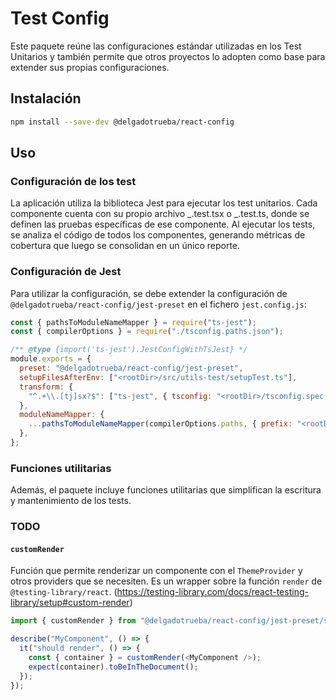 # Test Config

Este paquete reúne las configuraciones estándar utilizadas en los Test Unitarios y también permite que otros proyectos lo adopten como base para extender sus propias configuraciones.

## Instalación

```sh
npm install --save-dev @delgadotrueba/react-config
```

## Uso

### Configuración de los test

La aplicación utiliza la biblioteca Jest para ejecutar los test unitarios. Cada componente cuenta con su propio archivo _.test.tsx o _.test.ts, donde se definen las pruebas específicas de ese componente. Al ejecutar los tests, se analiza el código de todos los componentes, generando métricas de cobertura que luego se consolidan en un único reporte.

### Configuración de Jest

Para utilizar la configuración, se debe extender la configuración de `@delgadotrueba/react-config/jest-preset` en el fichero `jest.config.js`:

```js
const { pathsToModuleNameMapper } = require("ts-jest");
const { compilerOptions } = require("./tsconfig.paths.json");

/** @type {import('ts-jest').JestConfigWithTsJest} */
module.exports = {
  preset: "@delgadotrueba/react-config/jest-preset",
  setupFilesAfterEnv: ["<rootDir>/src/utils-test/setupTest.ts"],
  transform: {
    "^.+\\.[tj]sx?$": ["ts-jest", { tsconfig: "<rootDir>/tsconfig.spec.json" }],
  },
  moduleNameMapper: {
    ...pathsToModuleNameMapper(compilerOptions.paths, { prefix: "<rootDir>/" }),
  },
};
```

### Funciones utilitarias

Además, el paquete incluye funciones utilitarias que simplifican la escritura y mantenimiento de los tests.

### TODO

#### `customRender`

Función que permite renderizar un componente con el `ThemeProvider` y otros providers que se necesiten. Es un wrapper sobre la función `render` de `@testing-library/react`. (<https://testing-library.com/docs/react-testing-library/setup#custom-render>)

```js
import { customRender } from "@delgadotrueba/react-config/jest-preset/src/test-utils";

describe("MyComponent", () => {
  it("should render", () => {
    const { container } = customRender(<MyComponent />);
    expect(container).toBeInTheDocument();
  });
});
```

